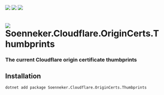 ﻿[![](https://img.shields.io/nuget/v/soenneker.cloudflare.origincerts.thumbprints.svg?style=for-the-badge)](https://www.nuget.org/packages/soenneker.cloudflare.origincerts.thumbprints/)
[![](https://img.shields.io/github/actions/workflow/status/soenneker/soenneker.cloudflare.origincerts.thumbprints/build-and-test.yml?style=for-the-badge)](https://github.com/soenneker/soenneker.cloudflare.origincerts.thumbprints/actions/workflows/build-and-test.yml)
[![](https://img.shields.io/nuget/dt/soenneker.cloudflare.origincerts.thumbprints.svg?style=for-the-badge)](https://www.nuget.org/packages/soenneker.cloudflare.origincerts.thumbprints/)

# ![](https://user-images.githubusercontent.com/4441470/224455560-91ed3ee7-f510-4041-a8d2-3fc093025112.png) Soenneker.Cloudflare.OriginCerts.Thumbprints
### The current Cloudflare origin certificate thumbprints

## Installation

```
dotnet add package Soenneker.Cloudflare.OriginCerts.Thumbprints
```
